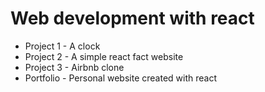 # Web development with react
* Project 1 - A clock
* Project 2 - A simple react fact website
* Project 3 - Airbnb clone
* Portfolio - Personal website created with react
